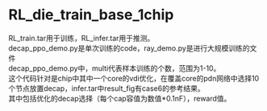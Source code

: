 # RL_die_train_base_1chip

RL_train.tar用于训练，RL_infer.tar用于推测。  
decap_ppo_demo.py是单次训练的code，ray_demo.py是进行大规模训练的文件  
decap_ppo_demo.py中，multi代表样本训练的个数，范围为1-10。  
这个代码针对是chip中其中一个core的vdi优化，在覆盖core的pdn网络中选择10个节点放置decap，infer.tar中result_fig有case6的参考结果。  
其中包括优化的decap选择（每个cap容值为数值*0.1nF），reward值。  
